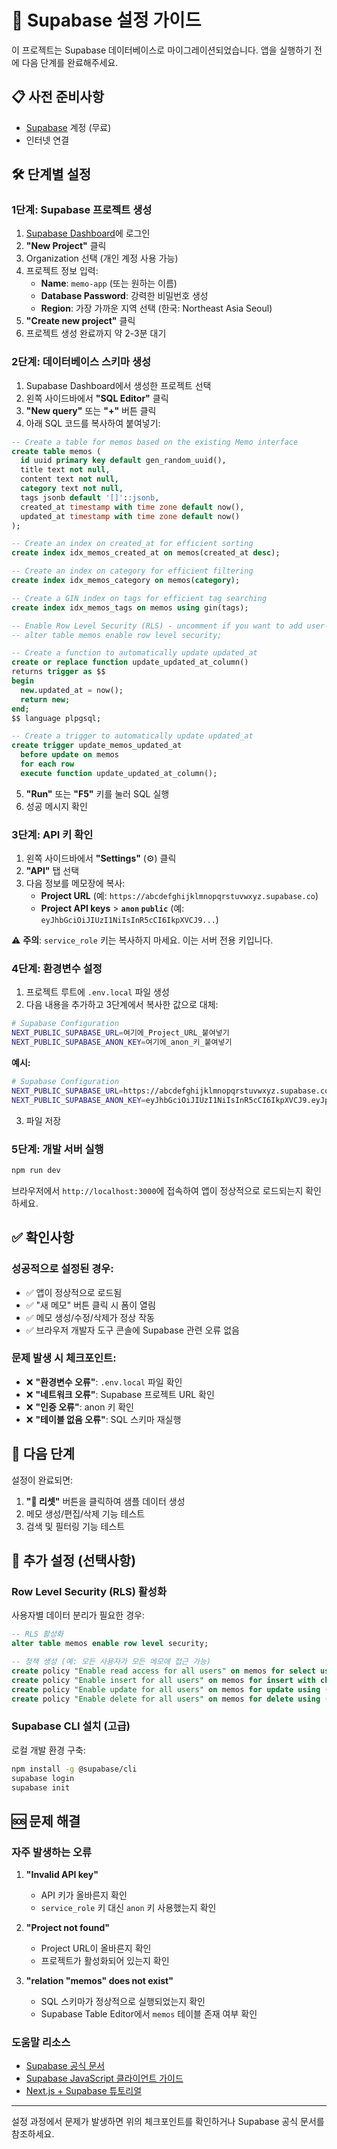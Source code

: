 # 🚀 Supabase 설정 가이드

이 프로젝트는 Supabase 데이터베이스로 마이그레이션되었습니다. 앱을 실행하기 전에 다음 단계를 완료해주세요.

## 📋 사전 준비사항

- [Supabase](https://supabase.com) 계정 (무료)
- 인터넷 연결

## 🛠 단계별 설정

### 1단계: Supabase 프로젝트 생성

1. [Supabase Dashboard](https://supabase.com/dashboard)에 로그인
2. **"New Project"** 클릭
3. Organization 선택 (개인 계정 사용 가능)
4. 프로젝트 정보 입력:
   - **Name**: `memo-app` (또는 원하는 이름)
   - **Database Password**: 강력한 비밀번호 생성
   - **Region**: 가장 가까운 지역 선택 (한국: Northeast Asia Seoul)
5. **"Create new project"** 클릭
6. 프로젝트 생성 완료까지 약 2-3분 대기

### 2단계: 데이터베이스 스키마 생성

1. Supabase Dashboard에서 생성한 프로젝트 선택
2. 왼쪽 사이드바에서 **"SQL Editor"** 클릭
3. **"New query"** 또는 **"+"** 버튼 클릭
4. 아래 SQL 코드를 복사하여 붙여넣기:

```sql
-- Create a table for memos based on the existing Memo interface
create table memos (
  id uuid primary key default gen_random_uuid(),
  title text not null,
  content text not null,
  category text not null,
  tags jsonb default '[]'::jsonb,
  created_at timestamp with time zone default now(),
  updated_at timestamp with time zone default now()
);

-- Create an index on created_at for efficient sorting
create index idx_memos_created_at on memos(created_at desc);

-- Create an index on category for efficient filtering
create index idx_memos_category on memos(category);

-- Create a GIN index on tags for efficient tag searching
create index idx_memos_tags on memos using gin(tags);

-- Enable Row Level Security (RLS) - uncomment if you want to add user-specific access later
-- alter table memos enable row level security;

-- Create a function to automatically update updated_at
create or replace function update_updated_at_column()
returns trigger as $$
begin
  new.updated_at = now();
  return new;
end;
$$ language plpgsql;

-- Create a trigger to automatically update updated_at
create trigger update_memos_updated_at
  before update on memos
  for each row
  execute function update_updated_at_column();
```

5. **"Run"** 또는 **"F5"** 키를 눌러 SQL 실행
6. 성공 메시지 확인

### 3단계: API 키 확인

1. 왼쪽 사이드바에서 **"Settings"** (⚙️) 클릭
2. **"API"** 탭 선택
3. 다음 정보를 메모장에 복사:
   - **Project URL** (예: `https://abcdefghijklmnopqrstuvwxyz.supabase.co`)
   - **Project API keys** > **`anon` `public`** (예: `eyJhbGciOiJIUzI1NiIsInR5cCI6IkpXVCJ9...`)

⚠️ **주의**: `service_role` 키는 복사하지 마세요. 이는 서버 전용 키입니다.

### 4단계: 환경변수 설정

1. 프로젝트 루트에 `.env.local` 파일 생성
2. 다음 내용을 추가하고 3단계에서 복사한 값으로 대체:

```bash
# Supabase Configuration
NEXT_PUBLIC_SUPABASE_URL=여기에_Project_URL_붙여넣기
NEXT_PUBLIC_SUPABASE_ANON_KEY=여기에_anon_키_붙여넣기
```

**예시:**
```bash
# Supabase Configuration
NEXT_PUBLIC_SUPABASE_URL=https://abcdefghijklmnopqrstuvwxyz.supabase.co
NEXT_PUBLIC_SUPABASE_ANON_KEY=eyJhbGciOiJIUzI1NiIsInR5cCI6IkpXVCJ9.eyJpc3MiOiJzdXBhYmFzZSIsInJlZiI6ImFiY2RlZmdoaWprbG1ub3BxcnN0dXZ3eHl6Iiwicm9sZSI6ImFub24iLCJpYXQiOjE2ODkwMDAwMDAsImV4cCI6MjAwNDU3NjAwMH0.abcdefghijklmnopqrstuvwxyzABCDEFGHIJKLMNOPQRSTUVWXYZ
```

3. 파일 저장

### 5단계: 개발 서버 실행

```bash
npm run dev
```

브라우저에서 `http://localhost:3000`에 접속하여 앱이 정상적으로 로드되는지 확인하세요.

## ✅ 확인사항

### 성공적으로 설정된 경우:
- ✅ 앱이 정상적으로 로드됨
- ✅ "새 메모" 버튼 클릭 시 폼이 열림
- ✅ 메모 생성/수정/삭제가 정상 작동
- ✅ 브라우저 개발자 도구 콘솔에 Supabase 관련 오류 없음

### 문제 발생 시 체크포인트:
- ❌ **"환경변수 오류"**: `.env.local` 파일 확인
- ❌ **"네트워크 오류"**: Supabase 프로젝트 URL 확인
- ❌ **"인증 오류"**: anon 키 확인
- ❌ **"테이블 없음 오류"**: SQL 스키마 재실행

## 🎯 다음 단계

설정이 완료되면:
1. **"🔄 리셋"** 버튼을 클릭하여 샘플 데이터 생성
2. 메모 생성/편집/삭제 기능 테스트
3. 검색 및 필터링 기능 테스트

## 🔧 추가 설정 (선택사항)

### Row Level Security (RLS) 활성화
사용자별 데이터 분리가 필요한 경우:

```sql
-- RLS 활성화
alter table memos enable row level security;

-- 정책 생성 (예: 모든 사용자가 모든 메모에 접근 가능)
create policy "Enable read access for all users" on memos for select using (true);
create policy "Enable insert for all users" on memos for insert with check (true);
create policy "Enable update for all users" on memos for update using (true);
create policy "Enable delete for all users" on memos for delete using (true);
```

### Supabase CLI 설치 (고급)
로컬 개발 환경 구축:

```bash
npm install -g @supabase/cli
supabase login
supabase init
```

## 🆘 문제 해결

### 자주 발생하는 오류

1. **"Invalid API key"**
   - API 키가 올바른지 확인
   - `service_role` 키 대신 `anon` 키 사용했는지 확인

2. **"Project not found"**
   - Project URL이 올바른지 확인
   - 프로젝트가 활성화되어 있는지 확인

3. **"relation "memos" does not exist"**
   - SQL 스키마가 정상적으로 실행되었는지 확인
   - Supabase Table Editor에서 `memos` 테이블 존재 여부 확인

### 도움말 리소스
- [Supabase 공식 문서](https://supabase.com/docs)
- [Supabase JavaScript 클라이언트 가이드](https://supabase.com/docs/reference/javascript/introduction)
- [Next.js + Supabase 튜토리얼](https://supabase.com/docs/guides/getting-started/tutorials/with-nextjs)

---

설정 과정에서 문제가 발생하면 위의 체크포인트를 확인하거나 Supabase 공식 문서를 참조하세요.